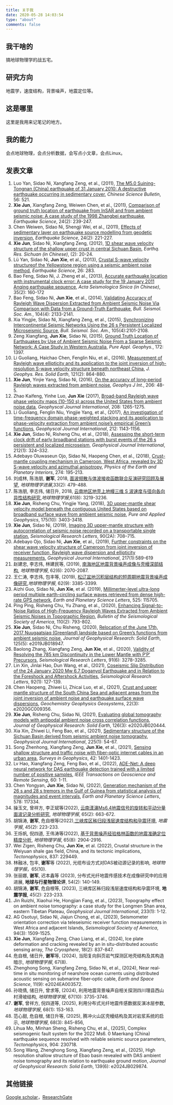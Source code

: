 ```yaml
---
title: 关于我
date: 2020-05-28 14:03:54
type: "about"
comments: false
---
```

## 我干啥的
搞地球物理学的战五宅。

## 研究方向
地震学，速度结构，背景噪声，地震定位等。

## 这是哪里
这里是我用来记笔记的地方。

## 我的能力
会点地球物理，会点分析数据，会写点小文章，会点Linux。

## 发表文章 
1. Luo Yan, Sidao Ni, Xangfang Zeng, et al., (2011), [The M5.0 Suining-Tongnan (China) earthquake of 31 January 2010: A destructive earthquake occurring in sedimentary cover](https://link.springer.com/article/10.1007/s11434-010-4276-2), *Chinese Science Bulletin*, 56: 521.
2. **Xie Jun**, Xiangfang Zeng, Weiwen Chen, et al., (2011), [Comparison of ground truth location of earthquake from InSAR and from ambient seismic noise: A case study of the 1998 Zhangbei earthquake](https://link.springer.com/article/10.1007/s11589-010-0788-5), *Earthquake Science*, 24(2): 239-247.
3. Chen Weiwen, Sidao Ni, Shengji Wei, et al., (2011), [Effects of sedimentary layer on earthquake source modelling from geodetic inversion](https://link.springer.com/article/10.1007/s11589-010-0786-7), *Earthquake Science*, 24(2): 221-227.
4. **Xie Jun**, Sidao Ni, Xiangfang Zeng, (2012), [1D shear wave velocity structure of the shallow upper crust in central Sichuan Basin](https://d.wanfangdata.com.cn/periodical/scdz201202004), *Earthq. Res. Sichuan (in Chinese)*, (2): 20-24.
5. Lü Yan, Sidao Ni, **Jun Xie**, et al., (2013), [Crustal S-wave velocity structureof the Yellowstone region using a seismic ambient noise method](https://www.equsci.org.cn/en/article/doi/10.1007/s11589-013-0016-1), *Earthquake Science*, 26: 283.
6. Bao Feng, Sidao Ni, J. Zheng et al., (2013), [Accurate earthquake location with instrumental clock error: A case study for the 19 January 2011 Anqing earthquake sequence](http://dianda.cqvip.com/Qikan/Article/Detail?id=45198842), *Acta Seismologica Sinica (in Chinese)*, 35(2): 160-172
7. Bao Feng, Sidao Ni, **Jun Xie**, et al., (2014), [Validating Accuracy of Rayleigh Wave Dispersion Extracted from Ambient Seismic Noise Via Comparison with Data from a Ground-Truth Earthquake](https://pubs.geoscienceworld.org/ssa/bssa/article-abstract/104/4/2133/325703/Validating-Accuracy-of-Rayleigh-Wave-Dispersion?redirectedFrom=fulltext), *Bull. Seismol. Soc. Am.*, 104(4): 2133-2141.
8. Xia Yingjie, Sidao Ni, Xiangfang Zeng, et al., (2015), [Synchronizing Intercontinental Seismic Networks Using the 26 s Persistent Localized Microseismic Source](https://pubs.geoscienceworld.org/ssa/bssa/article-abstract/105/4/2101/332036/Synchronizing-Intercontinental-Seismic-Networks?redirectedFrom=fulltext), *Bull. Seismol. Soc. Am.*, 105(4):2101-2108.
9. Zeng Xiangfang, **Jun Xie**, Sidao Ni, (2015), [Ground Truth Location of Earthquakes by Use of Ambient Seismic Noise From a Sparse Seismic Network: A Case Study in Western Australia](https://link.springer.com/article/10.1007/s00024-014-0993-6), *Pure Appl. Geophys.*, 172: 1397.
10. Li Guoliang, Haichao Chen, Fenglin Niu, et al., (2016), [Measurement of Rayleigh wave ellipticity and its application to the joint inversion of high-resolution S-wave velocity structure beneath northeast China](https://agupubs.onlinelibrary.wiley.com/doi/full/10.1002/2015JB012459), *J. Geophys. Res. Solid Earth*, 121(2): 864-880.
11. **Xie Jun**, Yinjie Yang, Sidao Ni, (2016), [On the accuracy of long-period Rayleigh waves extracted from ambient noise](https://academic.oup.com/gji/article-abstract/206/1/48/2606511), *Geophys J Int.*, 206: 48-5.
12. Zhao Kaifeng, Yinhe Luo, **Jun Xie** (2017), [Broad-band Rayleigh wave phase velocity maps (10-150 s) across the United States from ambient noise data](https://academic.oup.com/gji/article/208/2/1265/2638333), *Geophyscal Journal International*, 208: 1265-1275.
13. Li Guoliang, Fenglin Niu, Yingjie Yang, et al., (2017), [An investigation of time-frequency domain phase-weighted stacking and its application to phase-velocity extraction from ambient noise’s empirical Green’s functions](https://academic.oup.com/gji/article/212/2/1143/4554389?login=false), *Geophyscal Journal International*, 212: 1143-1156.
14. **Xie Jun**, Sidao Ni, Risheng Chu, et al., (2018), [Assessing the short-term clock drift of early broadband stations with burst events of the 26 s persistent and localized microseism](https://academic.oup.com/gji/article/212/1/324/4209240?login=false), *Geophysical Journal International*, 212(1): 324–332.
15. Adebayo Oluwaseun Ojo, Sidao Ni, Haopeng Chen, et al., (2018), [Crust-mantle coupling mechanism in Cameroon, West Africa, revealed by 3D S-wave velocity and azimuthal anisotropy](https://www.sciencedirect.com/science/article/pii/S003192011730225X), *Physics of the Earth and Planetary Interiors*, 274: 195-213.
16. 刘成林, 陈浩朋, **谢军**, 2018, [面波频散与体波接收函数联合反演研究回顾及展望](http://www.dsjyj.com.cn/article/doi/10.6038/pg2018BB0189), *地球物理学进展*,33(2): 479-488.
17. 陈浩朋, 李志伟, 储日升, 2018, [云南地区地壳上地幔三维 S 波速度与径向各向异性结构研究](https://html.rhhz.net/dqwlxb/2018-8-3219.htm),*地球物理学报*,61(8): 3219-3236.
18. **Xie Jun**, Risheng Chu, Yingjie Yang, (2018), [3D upper-mantle shear velocity model beneath the contiguous United States based on broadband surface wave from ambient seismic noise](https://link.springer.com/article/10.1007/s00024-018-1881-2), *Pure and Applied Geophysics*, 175(10): 3403-3418.
19. **Xie Jun**, Sidao Ni, (2019), [Imaging 3D upper-mantle structure with autocorrelation of seismic noise recorded on a transportable single station](https://pubs.geoscienceworld.org/ssa/srl/article-abstract/90/2A/708/568578/Imaging-3D-Upper-Mantle-Structure-with), *Seismological Research Letters*, 90(2A): 708–715.
20. Adebayo Ojo, Sidao Ni, **Jun Xie**, et al., (2019), [Further constraints on the shear wave velocity structure of Cameroon from joint inversion of receiver function, Rayleigh wave dispersion and ellipticity measurements](https://academic.oup.com/gji/article-abstract/217/1/589/5304980), *Geophysical Journal International*, 217(1):589-619
21. 赵建忠, 李志伟, 林建民等, (2019), [南海地区地震背景噪声成像与壳幔深部结构](https://html.rhhz.net/dqwlxb/2019-6-2070.htm), *地球物理学报*, 62(6): 2070-2087.
22. 王仁涛, 李志伟, 包丰等, (2019), [松辽盆地沉积层结构的短周期地震背景噪声成像研究](https://html.rhhz.net/dqwlxb/2019-9-3385.htm),*地球物理学报*, 62(9): 3385-3399.
23. Aizhi Guo, Sidao Ni, **Jun Xie**, et al. (2019), [Millimerter-level ultra-long period multiple earth-circling surface waves retrieved from dense high-rate GPS network](https://www.sciencedirect.com/science/article/abs/pii/S0012821X19303917), *Earth and Planetary Science Letters*, 525: 115705.
24. Ping Ping, Risheng Chu, Yu Zhang, et al., (2020), [Enhancing Signal-to-Noise Ratios of High-Frequency Rayleigh Waves Extracted from Ambient Seismic Noises in Topographic Region](https://pubs.geoscienceworld.org/ssa/bssa/article-abstract/110/2/793/582905), *Bulletin of the Seismological Society of America*, 110(2): 793-802.
25. **Xie Jun**, Sidao Ni, Chu Risheng, (2020), [Relocation of the June 17th, 2017 Nuugaatsiaq (Greenland) landside based on Green’s functions from ambient seismic noise](https://agupubs.onlinelibrary.wiley.com/doi/abs/10.1029/2019JB018947), *Journal of Geophysical Research: Solid Earth*, 125(5): e2019JB018947.
26. Baolong Zhang, Xiangfang Zeng, **Jun Xie**, et al., (2020), [Validity of Resolving the 785 km Discontinuity in the Lower Mantle with P′P′ Precursors](https://pubs.geoscienceworld.org/ssa/srl/article-abstract/91/6/3278/589999), *Seismological Research Letters*, 91(6): 3278-3285.
27. Lin Xin, Jinlai Hao, Dun Wang, et al., (2021), [Coseismic Slip Distribution of the 24 January 2020 Mw 6.7 Doganyol Earthquake and in Relation to the Foreshock and Aftershock Activities](https://pubs.geoscienceworld.org/ssa/srl/article-abstract/92/1/127/592413), *Seismological Research Letters*, 92(1): 127-139.
28. Chen Haopeng, Zhiwei Li, Zhicai Luo, et al., (2021), [Crust and upper mantle structure of the South China Sea and adjacent areas from the joint inversion of ambient noise and earthquake surface wave dispersions](https://agupubs.onlinelibrary.wiley.com/doi/full/10.1029/2020GC009356), *Geochemistry Geophysics Geosystems*, 22(3): e2020GC009356.
29. **Xie Jun**, Risheng Chu, Sidao Ni, (2021), [Evaluating global tomography models with antipodal ambient noise cross correlation functions](https://agupubs.onlinelibrary.wiley.com/doi/abs/10.1029/2020JB020444), *Journal of Geophysical Research: Solid Earth*, 126(3): e2020JB020444.
30. Xia Xin, Zhiwei Li, Feng Bao, et al., (2021), [Sedimentary structure of the Sichuan Basin derived from seismic ambient noise tomography](https://academic.oup.com/gji/article-abstract/225/1/54/6027595), *Geophysical Journal International*, 225(1): 54-67.
31. Song Zhenhong, Xiangfang Zeng, **Jun Xie**, et al., (2021), [Sensing shallow structure and traffic noise with fiber-optic internet cables in an urban area](https://link.springer.com/article/10.1007/s10712-021-09678-w), *Surveys in Geophysics*, 42: 1401-1423.
32. Lv Hao, Xiangfang Zeng, Feng Bao, et al., (2022), [ADE-Net: A deep neural network for DAS earthquake detection trained with a limited number of positive samples](https://ieeexplore.ieee.org/abstract/document/9681864/), *IEEE Transactions on Geoscience and Remote Sensing*, 60: 1-11.
33. Chen Yongyan, **Jun Xie**, Sidao Ni, (2022), [Generation mechanism of the 26 s and 28 s tremors in the Gulf of Guinea from statistical analysis of magnitudes and event intervals](https://www.sciencedirect.com/science/article/pii/S0012821X21005902), *Earth and Planetary Science Letters*, 578: 117334.
34. 操玉文, 曾祥方, 李正斌等(2022), [云南漾濞Ms6.4地震信号的旋转和平动分量面波记录分析研究](https://www.researchgate.net/profile/Yuwen-Cao/publication/358923901_yunnanyangbiMS64dezhenxinhaodexuanzhuanhepingdongfenliangmianbojilufenxiyanjiu/links/621dfccab1bace0083a55415/yunnanyangbiMS64dezhenxinhaodexuanzhuanhepingdongfenliangmianbojilufenxiyanjiu.pdf), *地球物理学报*, 65(2): 663-672.
35. 胡锦涛, **谢军**, 危自根等(2022),[三峡库区秭归段浅层速度结构和孕震环境](https://www.dzxb.org/cn/article/doi/10.11939/jass.20210194?viewType=HTML&title=www.dzxb.org), *地震学报*, 45(2): 223-233.
35. 王烁帆, 倪四道, 王伟涛等(2022), [基于背景噪声经验格林函数的地震准确定位精度分析](http://www.dsjyj.com.cn/dzdqs-data/cjg/2022/8/PDF/dqwlxb-65-8-2904.pdf), *地球物理学报*, 65(8): 2904-2916.
31. Wei Zigen, Risheng Chu, **Jun Xie**, et al. (2022), Crustal structure in the Weiyuan shale gas field, China, and its tectonic implications, *Tectonophysics*, 837: 229449.
32. 林融冰, 包丰, **谢军**等 (2022), 光缆布设方式对DAS被动源记录的影响, *地球物理学报*，65(10).
33. 张丽娜, **谢军**, 迟本鑫等 (2023), 分布式光纤地震传感技术在成像研究中的应用进展, **地球与行星物理论评**, 54(2): 140-149.
34. 胡锦涛, **谢军**, 危自根等, (2023), 三峡库区秭归段浅层速度结构和孕震环境, **地震学报**, 45(2): 223-233.
35. Jin Ruizhi, Xiaohui He, Hongjian Fang, et al., (2023), Topography effect on ambient noise tomography: a case study for the Longmen Shan area, eastern Tibetan Plateau, *Geophysical Journal International*, 233(1): 1-12.
36. AG Osotuyi, Sidao Ni, Jiajun Chong, et al., (2023), Seismometer orientation correction via teleseismic receiver function measurements in West Africa and adjacent Islands, *Seismological Society of America*, 94(3): 1509-1525.
37. **Xie Jun**, Xiangfang Zeng, Chao Liang, et al., (2024), Ice plate deformation and cracking revealed by an in situ-distributed acoustic sensing array, *The Cryosphere*, 18(2): 837-847. 
38. 危自根, 储日升, **谢军**等, (2024), 当阳复向斜页岩气探测区地壳结构及其构造暗示, *地球物理学报*, 67(8).
39. Zhenghong Song, Xiangfang Zeng, Sidao Ni, et al., (2024), Near real‐time in situ monitoring of nearshore ocean currents using distributed acoustic sensing on submarine fiber‐optic cable, *Earth and Space Science*, 11(9): e2024EA003572.
40. 孙晓倩, 储日升, 曾求等, (2024), 利用地震背景噪声自相关探测四川理县西山村滑坡结构, *地球物理学报*, 67(10): 3735-3746.
41. **谢军**, 曾祥方, 倪四道等, (2025), 利用分布式光纤地震传感数据反演冰层参数, *地球物理学报*, 68(1): 153-163.
42. 范心甜, 危自根, 储日升等, (2025), 腾冲火山区壳幔结构及其对岩浆系统的启示, *地球物理学报*, 68(3): 845-856,
43. Lihua Mo, Minhan Sheng, Risheng Chu, et al., (2025), Complex seismogenic fault system for the 2022 Ms6. 0 Maerkang (China) earthquake sequence resolved with reliable seismic source parameters, *Tectonophysics*, 904: 230718.
44. Song Wang, Zhenghong Song, Xiangfang Zeng, et al., (2025), High resolution shallow structure of Ebao basin revealed with DAS ambient noise tomography and its relation to earthquake ground motion, *Journal of Geophysical Research: Solid Earth*, 139(6): e2024JB029874.
## 其他链接
[Google scholar](https://scholar.google.com/citations?user=HlONCtkAAAAJ&hl=en)，[ResearchGate](https://www.researchgate.net/profile/Jun_Xie6)
